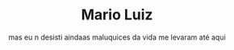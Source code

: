 <h1 align="center">Mario Luiz</h1>
<div style="width:100%;display:flex; justify-content:center;">
    <div style="witdh:50%;">
        mas eu n desisti ainda
    </div>
    <div style="witdh:50%;">
        as maluquices da vida me levaram até aqui
    </div>
</div>